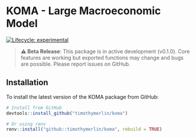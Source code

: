 KOMA - Large Macroeconomic Model
================

[![Lifecycle:
experimental](https://img.shields.io/badge/lifecycle-experimental-orange.svg)](https://lifecycle.r-lib.org/articles/stages.html#experimental)

> **⚠️ Beta Release**: This package is in active development (v0.1.0).
> Core features are working but exported functions may change and bugs
> are possible. Please report issues on GitHub.

## Installation

To install the latest version of the KOMA package from GitHub:

``` r
# Install from GitHub
devtools::install_github("timothymerlin/koma")

# Or using renv
renv::install("github::timothymerlin/koma", rebuild = TRUE)
```
